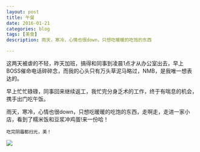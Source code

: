 ```yaml
---
layout: post 
title: 午餐
date: 2016-01-21
categories: blog
tags: [美食] 
description: 雨天，寒冷，心情也很down，只想吃暖暖的吃饱的东西

---
```


这两天被虐的不轻，昨天加班，搞得和同事到凌晨1点才从办公室出去，早上BOSS催命电话碎碎念，而我的心头只有万头草泥马略过，NMB，是我唯一想表达的。

早上忙忙碌碌，同事回来继续返工，我忙完分身乏术的工作，终于有喘息的机会，携手出门吃午饭。

雨天，寒冷，心情也很down，只想吃暖暖的吃饱的东西，走啊走，走进一家小店，看到了糯米饭和豆浆冲鸡蛋!来一份哈！

	吃完阴霾都扫光，美！
![](http://7xq750.com1.z0.glb.clouddn.com/IMG_5138.JPG)